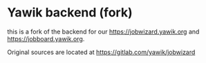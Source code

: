 # Yawik backend  (fork)

this is a fork of the backend for our https://jobwizard.yawik.org and
https://jobboard.yawik.org.

Original sources are located at https://gitlab.com/yawik/jobwizard

